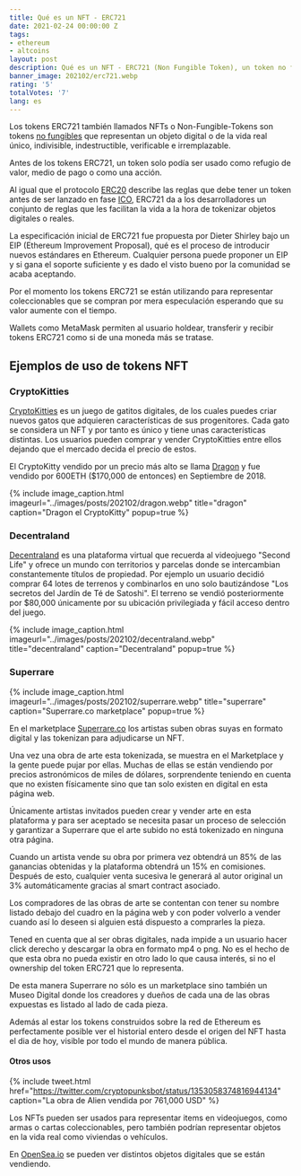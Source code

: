```yaml
---
title: Qué es un NFT - ERC721
date: 2021-02-24 00:00:00 Z
tags:
- ethereum
- altcoins
layout: post
description: Qué es un NFT - ERC721 (Non Fungible Token), un token no fungible.
banner_image: 202102/erc721.webp
rating: '5'
totalVotes: '7'
lang: es
---
```


Los tokens ERC721 también llamados NFTs o Non-Fungible-Tokens son tokens [no fungibles](/fungibilidad/) que representan un objeto digital o de la vida real único, indivisible, indestructible, verificable e irremplazable.

Antes de los tokens ERC721, un token solo podía ser usado como refugio de valor, medio de pago o como una acción.

<!--more-->

Al igual que el protocolo [ERC20](/token-erc20/) describe las reglas que debe tener un token antes de ser lanzado en fase [ICO](/que-es-una-ico/), ERC721 da a los desarrolladores un conjunto de reglas que les facilitan la vida a la hora de tokenizar objetos digitales o reales.

La especificación inicial de ERC721 fue propuesta por Dieter Shirley  bajo un EIP (Ethereum Improvement Proposal), qué es el proceso de introducir nuevos estándares en Ethereum. Cualquier persona puede proponer un EIP y si gana el soporte suficiente y es dado el visto bueno por la comunidad se acaba aceptando.

Por el momento los tokens ERC721 se están utilizando para representar coleccionables que se compran por mera especulación esperando que su valor aumente con el tiempo.

Wallets como MetaMask permiten al usuario holdear, transferir y recibir tokens ERC721 como si de una moneda más se tratase.


## Ejemplos de uso de tokens NFT

### CryptoKitties

<a rel="nofollow" href="https://www.cryptokitties.co/">CryptoKitties</a> es un juego de gatitos digitales, de los cuales puedes criar nuevos gatos que adquieren características de sus progenitores. 
Cada gato se considera un NFT y por tanto es único y tiene unas características distintas. Los usuarios pueden comprar y vender CryptoKitties entre ellos dejando que el mercado decida el precio de estos.

El CryptoKitty vendido por un precio más alto se llama <a rel="nofollow" href="https://www.cryptokitties.co/kitty/896775">Dragon</a> y fue vendido por 600ETH ($170,000 de entonces) en Septiembre de 2018.

{% include image_caption.html imageurl="../images/posts/202102/dragon.webp" title="dragon" caption="Dragon el CryptoKitty" popup=true %}

### Decentraland

<a rel="nofollow" href="https://decentraland.org/">Decentraland</a> es una plataforma virtual que recuerda al videojuego "Second Life" y ofrece un mundo con territorios y parcelas donde se intercambian constantemente títulos de propiedad. Por ejemplo un usuario decidió comprar 64 lotes de terrenos y combinarlos en uno solo bautizándose "Los secretos del Jardín de Té de Satoshi". El terreno se vendió posteriormente por $80,000 únicamente por su ubicación privilegiada y fácil acceso dentro del juego.

{% include image_caption.html imageurl="../images/posts/202102/decentraland.webp" title="decentraland" caption="Decentraland" popup=true %}

### Superrare

{% include image_caption.html imageurl="../images/posts/202102/superrare.webp" title="superrare" caption="Superrare.co marketplace" popup=true %}

En el marketplace <a rel="nofollow" href="https://superrare.co/">Superrare.co</a> los artistas suben obras suyas en formato digital y las tokenizan para adjudicarse un NFT.

Una vez una obra de arte esta tokenizada, se muestra en el Marketplace y la gente puede pujar por ellas. Muchas de ellas se están vendiendo por precios astronómicos de miles de dólares, sorprendente teniendo en cuenta que no existen físicamente sino que tan solo existen en digital en esta página web.

Únicamente artistas invitados pueden crear y vender arte en esta plataforma y para ser aceptado se necesita pasar un proceso de selección y garantizar a Superrare que el arte subido no está tokenizado en ninguna otra página.

Cuando un artista vende su obra por primera vez obtendrá un 85% de las ganancias obtenidas y la plataforma obtendrá un 15% en comisiones. Después de esto, cualquier venta sucesiva le generará al autor original un 3% automáticamente gracias al smart contract asociado.

Los compradores de las obras de arte se contentan con tener su nombre listado debajo del cuadro en la página web y con poder volverlo a vender cuando así lo deseen si alguien está dispuesto a comprarles la pieza.

Tened en cuenta que al ser obras digitales, nada impide a un usuario hacer click derecho y descargar la obra en formato mp4 o png. No es el hecho de que esta obra no pueda existir en otro lado lo que causa interés, si no el ownership del token ERC721 que lo representa.

De esta manera Superrare no sólo es un marketplace sino también un Museo Digital donde los creadores y dueños de cada una de las obras expuestas es listado al lado de cada pieza.

Además al estar los tokens construidos sobre la red de Ethereum es perfectamente posible ver el historial entero desde el origen del NFT hasta el dia de hoy, visible por todo el mundo de manera pública.


#### Otros usos

{% include tweet.html href="https://twitter.com/cryptopunksbot/status/1353058374816944134" caption="La obra de Alien vendida por 761,000 USD" %}

Los NFTs pueden ser usados para representar items en videojuegos, como armas o cartas coleccionables, pero también podrían representar objetos en la vida real como viviendas o vehículos.

En <a rel="nofollow" href=" https://opensea.io/">OpenSea.io</a> se pueden ver distintos objetos digitales que se están vendiendo.
